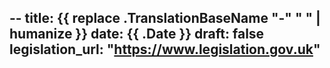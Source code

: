 --
title: {{ replace .TranslationBaseName "-" " " | humanize }}
date: {{ .Date }}
draft: false
legislation_url: "https://www.legislation.gov.uk"
---
